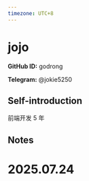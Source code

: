 ```yaml
---
timezone: UTC+8
---
```


# jojo

**GitHub ID:** godrong

**Telegram:** @jokie5250

## Self-introduction

前端开发 5 年

## Notes

<!-- Content_START -->

# 2025.07.24

<!-- Content_END -->
